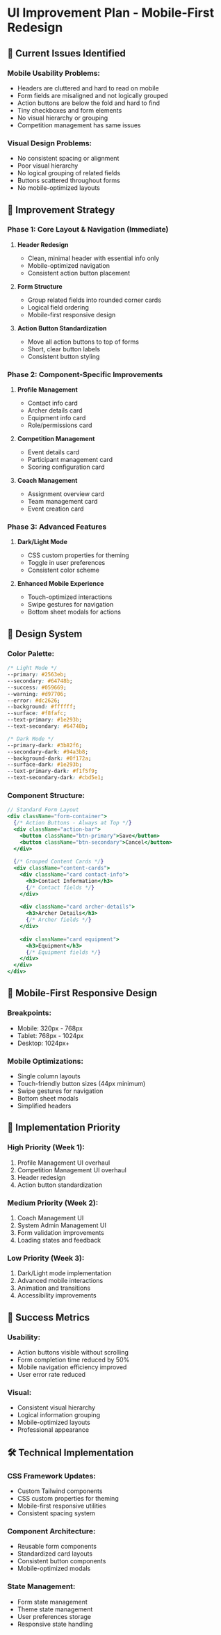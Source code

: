 # UI Improvement Plan - Mobile-First Redesign

## 🎯 Current Issues Identified

### **Mobile Usability Problems:**
- Headers are cluttered and hard to read on mobile
- Form fields are misaligned and not logically grouped
- Action buttons are below the fold and hard to find
- Tiny checkboxes and form elements
- No visual hierarchy or grouping
- Competition management has same issues

### **Visual Design Problems:**
- No consistent spacing or alignment
- Poor visual hierarchy
- No logical grouping of related fields
- Buttons scattered throughout forms
- No mobile-optimized layouts

## 🚀 Improvement Strategy

### **Phase 1: Core Layout & Navigation (Immediate)**
1. **Header Redesign**
   - Clean, minimal header with essential info only
   - Mobile-optimized navigation
   - Consistent action button placement

2. **Form Structure**
   - Group related fields into rounded corner cards
   - Logical field ordering
   - Mobile-first responsive design

3. **Action Button Standardization**
   - Move all action buttons to top of forms
   - Short, clear button labels
   - Consistent button styling

### **Phase 2: Component-Specific Improvements**
1. **Profile Management**
   - Contact info card
   - Archer details card
   - Equipment info card
   - Role/permissions card

2. **Competition Management**
   - Event details card
   - Participant management card
   - Scoring configuration card

3. **Coach Management**
   - Assignment overview card
   - Team management card
   - Event creation card

### **Phase 3: Advanced Features**
1. **Dark/Light Mode**
   - CSS custom properties for theming
   - Toggle in user preferences
   - Consistent color scheme

2. **Enhanced Mobile Experience**
   - Touch-optimized interactions
   - Swipe gestures for navigation
   - Bottom sheet modals for actions

## 🎨 Design System

### **Color Palette:**
```css
/* Light Mode */
--primary: #2563eb;
--secondary: #64748b;
--success: #059669;
--warning: #d97706;
--error: #dc2626;
--background: #ffffff;
--surface: #f8fafc;
--text-primary: #1e293b;
--text-secondary: #64748b;

/* Dark Mode */
--primary-dark: #3b82f6;
--secondary-dark: #94a3b8;
--background-dark: #0f172a;
--surface-dark: #1e293b;
--text-primary-dark: #f1f5f9;
--text-secondary-dark: #cbd5e1;
```

### **Component Structure:**
```jsx
// Standard Form Layout
<div className="form-container">
  {/* Action Buttons - Always at Top */}
  <div className="action-bar">
    <button className="btn-primary">Save</button>
    <button className="btn-secondary">Cancel</button>
  </div>
  
  {/* Grouped Content Cards */}
  <div className="content-cards">
    <div className="card contact-info">
      <h3>Contact Information</h3>
      {/* Contact fields */}
    </div>
    
    <div className="card archer-details">
      <h3>Archer Details</h3>
      {/* Archer fields */}
    </div>
    
    <div className="card equipment">
      <h3>Equipment</h3>
      {/* Equipment fields */}
    </div>
  </div>
</div>
```

## 📱 Mobile-First Responsive Design

### **Breakpoints:**
- Mobile: 320px - 768px
- Tablet: 768px - 1024px
- Desktop: 1024px+

### **Mobile Optimizations:**
- Single column layouts
- Touch-friendly button sizes (44px minimum)
- Swipe gestures for navigation
- Bottom sheet modals
- Simplified headers

## 🔧 Implementation Priority

### **High Priority (Week 1):**
1. Profile Management UI overhaul
2. Competition Management UI overhaul
3. Header redesign
4. Action button standardization

### **Medium Priority (Week 2):**
1. Coach Management UI
2. System Admin Management UI
3. Form validation improvements
4. Loading states and feedback

### **Low Priority (Week 3):**
1. Dark/Light mode implementation
2. Advanced mobile interactions
3. Animation and transitions
4. Accessibility improvements

## 🎯 Success Metrics

### **Usability:**
- Action buttons visible without scrolling
- Form completion time reduced by 50%
- Mobile navigation efficiency improved
- User error rate reduced

### **Visual:**
- Consistent visual hierarchy
- Logical information grouping
- Mobile-optimized layouts
- Professional appearance

## 🛠️ Technical Implementation

### **CSS Framework Updates:**
- Custom Tailwind components
- CSS custom properties for theming
- Mobile-first responsive utilities
- Consistent spacing system

### **Component Architecture:**
- Reusable form components
- Standardized card layouts
- Consistent button components
- Mobile-optimized modals

### **State Management:**
- Form state management
- Theme state management
- User preferences storage
- Responsive state handling 